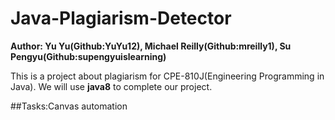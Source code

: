 # Java-Plagiarism-Detector

__Author: Yu Yu(Github:YuYu12), Michael Reilly(Github:mreilly1), Su Pengyu(Github:supengyuislearning)__

This is a project about plagiarism for CPE-810J(Engineering Programming in Java). We will use __java8__ to complete our project.

##Tasks:Canvas automation



